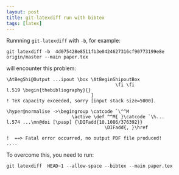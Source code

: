 ```yaml
---
layout: post
title: git-latexdiff run with bibtex
tags: [latex]
---
```


Runnning `git-latexdiff` with `-b`, for example:

`git latexdiff -b  4d075428e8511fb3e0424627316cf90773199e8e  origin/master --main paper.tex`

will encounter this problem:

```
\AtBegShi@Output ...ipout \box \AtBeginShipoutBox 
                                        \fi \fi                                           
l.519 \begin{thebibliography}{}
                               ]                         
! TeX capacity exceeded, sorry [input stack size=5000].

\hyper@normalise ->\begingroup \catcode `\^^M
                        \active \def ^^M{ }\catcode `\%...                                           
l.574 ...\mn@doi [\pasp] {\DIFadd{10.1086/376392}}
                                    \DIFadd{, }\href
                                                                                                  
!  ==> Fatal error occurred, no output PDF file produced!
....
```

To overcome this, you need to run:

`
git latexdiff  HEAD~1 --allow-space --bibtex --main paper.tex
`
